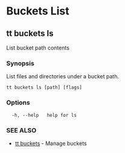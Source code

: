 # Buckets List

## tt buckets ls

List bucket path contents

### Synopsis

List files and directories under a bucket path.

```
tt buckets ls [path] [flags]
```

### Options

```
  -h, --help   help for ls
```

### SEE ALSO

* [tt buckets](tt_buckets.md)	 - Manage buckets
